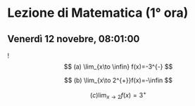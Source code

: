 # Lezione di Matematica (1° ora)
## Venerdì 12 novebre, 08:01:00

!
$$
(a) \lim_{x\to \infin} f(x)=-3^{-}
$$

$$
(b) \lim_{x\to 2^{+}}f(x)=-\infin
$$


$$
(c)\lim_{x \to 2} f(x)= 3^{+}
$$


<!--stackedit_data:
eyJoaXN0b3J5IjpbLTM2MjkxMzIyMCwtOTQxNjAyNTU4XX0=
-->